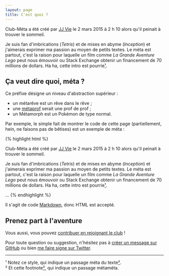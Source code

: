 ```yaml
---
layout: page
title: C'est quoi ?
---
```


<p class="message">
  Club-Méta a été créé par <a href="http://jill-jenn.net" target="_blank">JJ Vie</a> le 2 mars 2015 à 2 h 10 alors qu'il peinait à trouver le sommeil.
</p>

Je suis fan d'imbrications (*Tetris*) et de mises en abyme (*Inception*) et j'aimerais exprimer ma passion au moyen de petits textes. Le méta est partout, c'est la raison pour laquelle un film comme *La Grande Aventure Lego* peut nous émouvoir ou Stack Exchange obtenir un financement de 70 millions de dollars. <span class="meta">Ha ha, cette intro est pourrie[¹](#note1).</span>

## Ça veut dire quoi, méta ?

Ce préfixe désigne un niveau d'abstraction supérieur :

* un métarêve est un rêve dans le rêve ;
* une <a href="http://www.lsv.ens-cachan.fr/~picaro/" target="_blank">métaprof</a> serait une prof de prof ;
* un Métamorph est un Pokémon de type normal.

Par exemple, le simple fait de montrer le code de cette page (partiellement, hein, ne faisons pas de bêtises) est un exemple de méta :

{% highlight html %}
<p class="message">
  Club-Méta a été créé par <a href="http://jill-jenn.net" target="_blank">JJ Vie</a> le 2 mars 2015 à 2 h 10 alors qu'il peinait à trouver le sommeil.
</p>

Je suis fan d'imbrications (*Tetris*) et de mises en abyme (*Inception*) et j'aimerais exprimer ma passion au moyen de petits textes. Le méta est partout, c'est la raison pour laquelle un film comme *La Grande Aventure Lego* peut nous émouvoir ou Stack Exchange obtenir un financement de 70 millions de dollars. <span class="meta">Ha ha, cette intro est pourrie[¹](#note1).</span>

...
{% endhighlight %}

Il s'agit de code <a href="https://fr.wikipedia.org/wiki/Markdown" target="_blank">Markdown</a>, donc HTML est accepté.

## Prenez part à l'aventure

Vous aussi, vous pouvez [contribuer en rejoignant le club](/contribute/) !

Pour toute question ou suggestion, n'hésitez pas à [créer un message sur GitHub](https://github.com/jilljenn/club-mate/issues/new) ou bien [me faire signe sur Twitter](https://twitter.com/jjvie).

<hr />

<a id="note1">¹</a> Notez ce style, qui indique un passage méta du texte[²](#note2).<br />
<a id="note2">²</a> Et cette footnote[²](#note2), qui indique un passage métaméta.